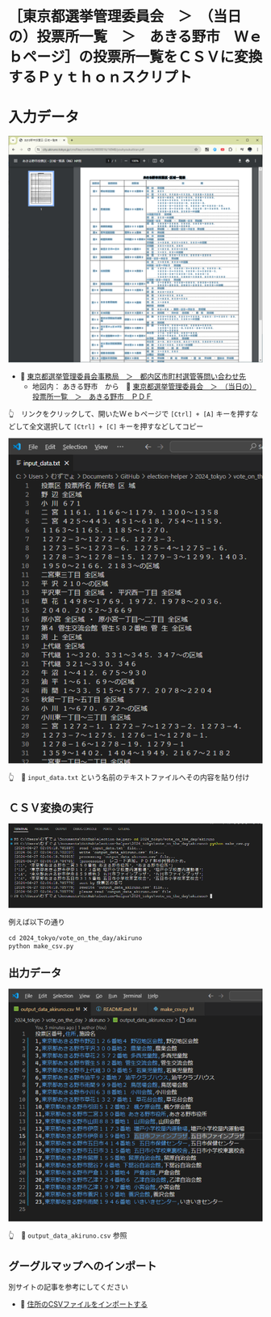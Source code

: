 # ［東京都選挙管理委員会　＞　（当日の）投票所一覧　＞　あきる野市　Ｗｅｂページ］の投票所一覧をＣＳＶに変換するＰｙｔｈｏｎスクリプト


# 入力データ

![東京都選挙管理委員会　＞　（当日の）投票所一覧　＞　あきる野市　ＰＤＦ](./res/202406__senkyo__27-0057-vote-on-the-day-akiruno-input-pdf.png)  

* 📖 [東京都選挙管理委員会事務局　＞　都内区市町村選管等問い合わせ先](https://www.senkyo.metro.tokyo.lg.jp/kushichoson-contact/)
  * 地図内： あきる野市　から　📖 [東京都選挙管理委員会　＞　（当日の）投票所一覧　＞　あきる野市　ＰＤＦ](https://www.city.akiruno.tokyo.jp/cmsfiles/contents/0000016/16948/youhyoukuitiran.pdf)  

👆　リンクをクリックして、開いたＷｅｂページで `[Ctrl] + [A]` キーを押すなどして全文選択して `[Ctrl] + [C]` キーを押すなどしてコピー  

![input_data.txt](./res/202406__senkyo__27-0101-vote-on-the-day-akiruno-input-txt.png)  

👆　📄 `input_data.txt` という名前のテキストファイルへその内容を貼り付け


## ＣＳＶ変換の実行

![ターミナル](./res/202406__senkyo__27-0204-vote-on-the-day-akiruno-terminal.png)  

例えば以下の通り  

```shell
cd 2024_tokyo/vote_on_the_day/akiruno
python make_csv.py
```


## 出力データ

![output_data_akiruno.csv](./res/202406__senkyo__27-0206-vote-on-the-day-akiruno-output-text.png)  

👆　📄 `output_data_akiruno.csv` 参照


## グーグルマップへのインポート

別サイトの記事を参考にしてください  

* 📖 [住所のCSVファイルをインポートする](https://diamond.jp/articles/-/308329?page=2)  
